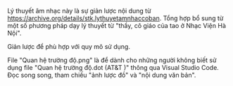 Lý thuyết âm nhạc này là sự giản lược nội dung từ https://archive.org/details/stk.lythuyetamnhaccoban. Tổng hợp bổ sung từ một số phương pháp dạy lý thuyết từ "thầy, cô giáo của tao ở Nhạc Viện Hà Nội".

Giản lược để phù hợp với quy mô sử dụng.

File "Quan hệ trường độ.png" là để dành cho những người không biết sử dụng file "Quan hệ trường độ.dot (AT&T )" thông qua Visual Studio Code. Đọc song song, tham chiếu "ảnh lược đồ" và "nội dung văn bản".
